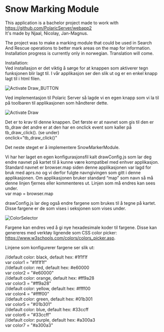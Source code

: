 # Snow Marking Module
This application is a bachelor project made to work with https://github.com/PolaricServer/webapp2<br/>
It's made by Njaal, Nicolay, Jan-Magnus. 

The project was to make a marking module that could be used in Search And Rescue operations to better mark areas on the map for information.
Installation progress is currently only in norwegian. Translation will come.

Installation:<br/>
Ved installasjon er det viktig å sørge for at knappen som aktiverer tegn funksjonen blir lagt til. I vår applikasjon ser den slik ut og er en enkel knapp lagt til i html filen.

![Activate Draw_BUTTON](https://user-images.githubusercontent.com/26407740/56897187-1fa02500-6a8e-11e9-8280-0b8ec391f137.PNG)

Ved implementasjon til Polaric Server så lagde vi en egen knapp som vi la til på toolbaren til applikasjonen som håndterer dette.

![Activate Draw](https://user-images.githubusercontent.com/26407740/56897235-46f6f200-6a8e-11e9-914e-dcd2caef6a72.png)

Det er to krav til denne knappen. Det første er at navnet som gis til den er tb_draw det andre er at den har en onclick event som kaller på tb_draw_click(). (se under) <br/>
onclick="tb_draw_click()"

Det neste steget er å implementere SnowMarkerModule. 

Vi har her laget en egen konfigurasjonsfil kalt drawConfig.js som lar deg endre navnet på kartet til å kunne være kompatibel med enhver applikasjon. Standard navnet er browser.map siden denne applikasjonen var lagd for bruk med aprs.no og vi derfor fulgte navngivingen som gitt i denne applikasjonen. Om applikasjonen bruker standard “map” som navn så må denne linjen fjernes eller kommenteres ut. 
Linjen som må endres kan sees under.<br/>
var map = browser.map

drawConfig.js lar deg også endre fargene som brukes til å tegne på kartet. Disse fargene er de som vises i seksjonen som vises under. 

![ColorSelector](https://user-images.githubusercontent.com/26407740/56897220-38a8d600-6a8e-11e9-8c37-a5577e05ee07.PNG)

Fargene kan endres ved å gi nye hexadesimale koder til fargene. Disse kan genereres med verktøy lignende som CSS color picker: https://www.w3schools.com/colors/colors_picker.asp.

Linjene som konfigurerer fargene ser slik ut:

//default color: black, default hex: #1f1f1f<br/>
var color1 = "#1f1f1f"<br/>
//default color: red, default hex: #e60000<br/>
var color2 = "#e60000"<br/>
//default color: orange, default hex: #ff9a28<br/>
var color3 = "#ff9a28"<br/>
//default color: yellow, default hex: #ffff00<br/>
var color4 = "#ffff00"<br/>
//default color: green, default hex: #01b301<br/>
var color5 = "#01b301"<br/>
//default color: blue, default hex: #33ccff<br/>
var color6 = "#33ccff"<br/>
//default color: purple, default hex: #a300a3<br/>
var color7 = "#a300a3"<br/>
